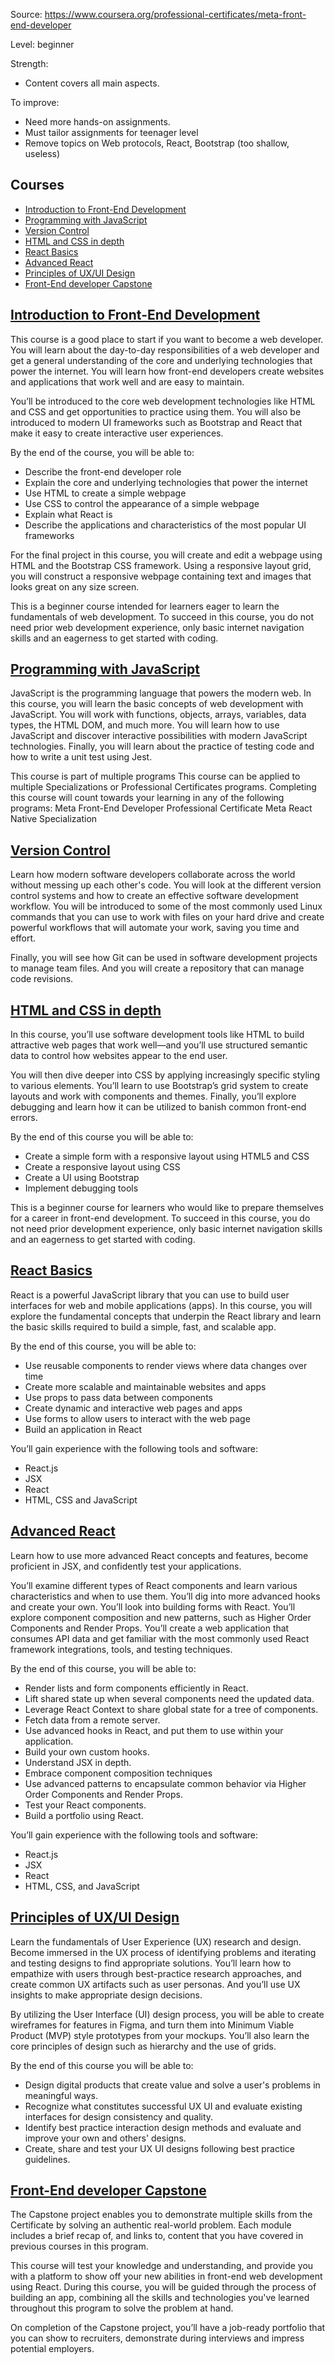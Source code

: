 Source: https://www.coursera.org/professional-certificates/meta-front-end-developer

Level: beginner

Strength: 
- Content covers all main aspects.

To improve:
- Need more hands-on assignments. 
- Must tailor assignments for teenager level
- Remove topics on Web protocols, React, Bootstrap (too shallow, useless) 


## Courses

- [Introduction to Front-End Development](https://www.coursera.org/learn/introduction-to-front-end-development)
- [Programming with JavaScript](https://www.coursera.org/learn/programming-with-javascript)
- [Version Control](https://www.coursera.org/learn/introduction-to-version-control)
- [HTML and CSS in depth](https://www.coursera.org/learn/html-and-css-in-depth?specialization=meta-front-end-developer)
- [React Basics](https://www.coursera.org/learn/react-basics)
- [Advanced React](https://www.coursera.org/learn/advanced-react)
- [Principles of UX/UI Design](https://www.coursera.org/learn/principles-of-ux-ui-design)
- [Front-End developer Capstone](https://www.coursera.org/learn/meta-front-end-developer-capstone)

## [Introduction to Front-End Development](https://www.coursera.org/learn/introduction-to-front-end-development)
This course is a good place to start if you want to become a web developer. You will learn about the day-to-day responsibilities of a web developer and get a general understanding of the core and underlying technologies that power the internet. You will learn how front-end developers create websites and applications that work well and are easy to maintain.

You’ll be introduced to the core web development technologies like HTML and CSS and get opportunities to practice using them. You will also be introduced to modern UI frameworks such as Bootstrap and React that make it easy to create interactive user experiences.

By the end of the course, you will be able to:
- Describe the front-end developer role
- Explain the core and underlying technologies that power the internet
- Use HTML to create a simple webpage
- Use CSS to control the appearance of a simple webpage
- Explain what React is
- Describe the applications and characteristics of the most popular UI frameworks

For the final project in this course, you will create and edit a webpage using HTML and the Bootstrap CSS framework. Using a responsive layout grid, you will construct a responsive webpage containing text and images that looks great on any size screen.

This is a beginner course intended for learners eager to learn the fundamentals of web development. To succeed in this course, you do not need prior web development experience, only basic internet navigation skills and an eagerness to get started with coding.

## [Programming with JavaScript](https://www.coursera.org/learn/programming-with-javascript)

JavaScript is the programming language that powers the modern web. In this course, you will learn the basic concepts of web development with JavaScript. You will work with functions, objects, arrays, variables, data types, the HTML DOM, and much more. You will learn how to use JavaScript and discover interactive possibilities with modern JavaScript technologies. Finally, you will learn about the practice of testing code and how to write a unit test using Jest.

This course is part of multiple programs
This course can be applied to multiple Specializations or Professional Certificates programs. Completing this course will count towards your learning in any of the following programs:
Meta Front-End Developer Professional Certificate
Meta React Native Specialization

## [Version Control](https://www.coursera.org/learn/introduction-to-version-control)
Learn how modern software developers collaborate across the world without messing up each other's code. You will look at the different version control systems and how to create an effective software development workflow. You will be introduced to some of the most commonly used Linux commands that you can use to work with files on your hard drive and create powerful workflows that will automate your work, saving you time and effort.

Finally, you will see how Git can be used in software development projects to manage team files. And you will create a repository that can manage code revisions.

## [HTML and CSS in depth](https://www.coursera.org/learn/html-and-css-in-depth?specialization=meta-front-end-developer)

In this course, you’ll use software development tools like HTML to build attractive web pages that work well—and you’ll use structured semantic data to control how websites appear to the end user.

You will then dive deeper into CSS by applying increasingly specific styling to various elements. You’ll learn to use Bootstrap’s grid system to create layouts and work with components and themes. Finally, you’ll explore debugging and learn how it can be utilized to banish common front-end errors.

By the end of this course you will be able to:

- Create a simple form with a responsive layout using HTML5 and CSS
- Create a responsive layout using CSS
- Create a UI using Bootstrap
- Implement debugging tools

This is a beginner course for learners who would like to prepare themselves for a career in front-end development. To succeed in this course, you do not need prior development experience, only basic internet navigation skills and an eagerness to get started with coding.

## [React Basics](https://www.coursera.org/learn/react-basics)
React is a powerful JavaScript library that you can use to build user interfaces for web and mobile applications (apps). In this course, you will explore the fundamental concepts that underpin the React library and learn the basic skills required to build a simple, fast, and scalable app.

By the end of this course, you will be able to:
- Use reusable components to render views where data changes over time
- Create more scalable and maintainable websites and apps
- Use props to pass data between components
- Create dynamic and interactive web pages and apps
- Use forms to allow users to interact with the web page
- Build an application in React

You’ll gain experience with the following tools and software:
- React.js
- JSX
- React
- HTML, CSS and JavaScript

## [Advanced React](https://www.coursera.org/learn/advanced-react)
Learn how to use more advanced React concepts and features, become proficient in JSX, and confidently test your applications.

You’ll examine different types of React components and learn various characteristics and when to use them. You’ll dig into more advanced hooks and create your own. You’ll look into building forms with React. You’ll explore component composition and new patterns, such as Higher Order Components and Render Props. You’ll create a web application that consumes API data and get familiar with the most commonly used React framework integrations, tools, and testing techniques.

By the end of this course, you will be able to:
- Render lists and form components efficiently in React.
- Lift shared state up when several components need the updated data.
- Leverage React Context to share global state for a tree of components.
- Fetch data from a remote server.
- Use advanced hooks in React, and put them to use within your application.
- Build your own custom hooks.
- Understand JSX in depth.
- Embrace component composition techniques
- Use advanced patterns to encapsulate common behavior via Higher Order Components and Render Props.
- Test your React components.
- Build a portfolio using React.

You’ll gain experience with the following tools and software:
- React.js
- JSX
- React
- HTML, CSS, and JavaScript


## [Principles of UX/UI Design](https://www.coursera.org/learn/principles-of-ux-ui-design)
Learn the fundamentals of User Experience (UX) research and design. Become immersed in the UX process of identifying problems and iterating and testing designs to find appropriate solutions. You’ll learn how to empathize with users through best-practice research approaches, and create common UX artifacts such as user personas. And you’ll use UX insights to make appropriate design decisions.

By utilizing the User Interface (UI) design process, you will be able to create wireframes for features in Figma, and turn them into Minimum Viable Product (MVP) style prototypes from your mockups. You’ll also learn the core principles of design such as hierarchy and the use of grids.

By the end of this course you will be able to:
- Design digital products that create value and solve a user's problems in meaningful ways.
- Recognize what constitutes successful UX UI and evaluate existing interfaces for design consistency and quality.
- Identify best practice interaction design methods and evaluate and improve your own and others' designs.
- Create, share and test your UX UI designs following best practice guidelines.

## [Front-End developer Capstone](https://www.coursera.org/learn/meta-front-end-developer-capstone)
The Capstone project enables you to demonstrate multiple skills from the Certificate by solving an authentic real-world problem. Each module includes a brief recap of, and links to, content that you have covered in previous courses in this program.

This course will test your knowledge and understanding, and provide you with a platform to show off your new abilities in front-end web development using React. During this course, you will be guided through the process of building an app, combining all the skills and technologies you've learned throughout this program to solve the problem at hand.

On completion of the Capstone project, you’ll have a job-ready portfolio that you can show to recruiters, demonstrate during interviews and impress potential employers.
